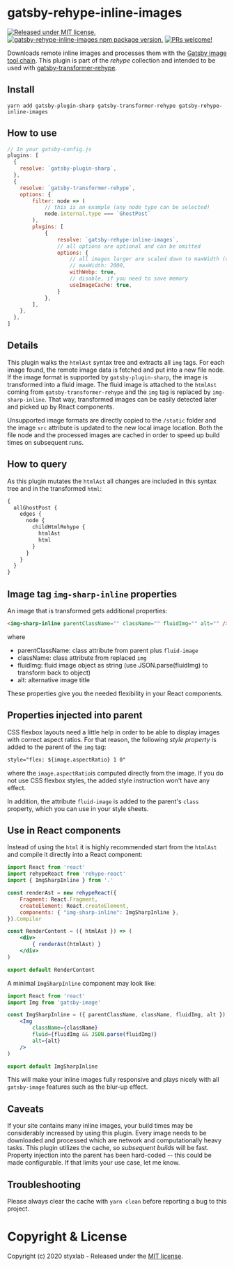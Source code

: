 # gatsby-rehype-inline-images
[![Released under MIT license.](https://badgen.net/github/license/micromatch/micromatch)](https://github.com/styxlab/gatsby-theme-try-ghost/blob/master/LICENSE)
[![gatsby-rehype-inline-images npm package version.](https://badgen.net/npm/v/gatsby-rehype-inline-images)](https://www.npmjs.org/package/gatsby-rehype-inline-images)
[![PRs welcome!](https://img.shields.io/badge/PRs-welcome-brightgreen.svg)]()

Downloads remote inline images and processes them with the [Gatsby image tool chain](https://www.gatsbyjs.org/docs/working-with-images/). This plugin is part of the *rehype* collection and intended to be used with [gatsby-transformer-rehype](https://github.com/styxlab/gatsby-theme-try-ghost/tree/master/packages/gatsby-transformer-rehype). 

## Install

`yarn add gatsby-plugin-sharp gatsby-transformer-rehype gatsby-rehype-inline-images`

## How to use

```javascript
// In your gatsby-config.js
plugins: [
  {
    resolve: `gatsby-plugin-sharp`,
  },
  {
    resolve: `gatsby-transformer-rehype`,
    options: {
        filter: node => (
            // this is an example (any node type can be selected)
            node.internal.type === `GhostPost`
        ),
        plugins: [
            {
                resolve: `gatsby-rehype-inline-images`,
                // all options are optional and can be omitted
                options: {
                    // all images larger are scaled down to maxWidth (default: maxWidth = imageWidth)
                    // maxWidth: 2000,
                    withWebp: true,
                    // disable, if you need to save memory
                    useImageCache: true,
                }
            },
        ],
    },
  },
]
```

## Details

This plugin walks the `htmlAst` syntax tree and extracts all `img` tags. For each image found, the remote image data is fetched and put into a new file node. If the image format is supported by `gatsby-plugin-sharp`, the image is transformed into a fluid image. The fluid image is attached to the `htmlAst` coming from `gatsby-transformer-rehype` and the `img` tag is replaced by `img-sharp-inline`. That way, transformed images can be easily detected later and picked up by React components.

Unsupported image formats are directly copied to the `/static` folder and the image `src` attribute is updated to the new local image location. Both the file node and the processed images are cached in order to speed up build times on subsequent runs.

## How to query

As this plugin mutates the `htmlAst` all changes are included in this syntax tree and in the transformed `html`:

```graphql
{
  allGhostPost {
    edges {
      node {
        childHtmlRehype {
          htmlAst
          html
        }
      }
    }
  }
}
```

## Image tag `img-sharp-inline` properties

An image that is transformed gets additional properties:

```html
<img-sharp-inline parentClassName="" className="" fluidImg="" alt="" />
```

where

- parentClassName: class attribute from parent plus `fluid-image`
- className: class attribute from replaced `img`
- fluidImg: fluid image object as string (use JSON.parse(fluidImg) to transform back to object)
- alt: alternative image title

These properties give you the needed flexibility in your React components.

## Properties injected into parent

CSS flexbox layouts need a little help in order to be able to display images with correct aspect ratios. For that reason, the following *style property* is added to the parent of the `img` tag:

```html
style="flex: ${image.aspectRatio} 1 0"
```

where the `image.aspectRatio`is computed directly from the image. If you do not use CSS flexbox styles, the added style instruction won't have any effect.

In addition, the attribute `fluid-image` is added to the parent's `class` property, which you can use in your style sheets.


## Use in React components

Instead of using the `html` it is highly recommended start from the `htmlAst` and compile it directly into a React component:

```jsx
import React from 'react'
import rehypeReact from 'rehype-react'
import { ImgSharpInline } from '.'

const renderAst = new rehypeReact({
    Fragment: React.Fragment,
    createElement: React.createElement,
    components: { "img-sharp-inline": ImgSharpInline },
}).Compiler

const RenderContent = ({ htmlAst }) => (
    <div>
        { renderAst(htmlAst) }
    </div>
)

export default RenderContent
```

A minimal `ImgSharpInline` component may look like:

```jsx
import React from 'react'
import Img from 'gatsby-image'

const ImgSharpInline = ({ parentClassName, className, fluidImg, alt }) => (
    <Img
        className={className}
        fluid={fluidImg && JSON.parse(fluidImg)}
        alt={alt}
    />
)

export default ImgSharpInline

```

This will make your inline images fully responsive and plays nicely with all `gatsby-image` features such as the blur-up effect.

## Caveats

If your site contains many inline images, your build times may be considerably increased by using this plugin. Every image needs to be downloaded and processed which are network and computationally heavy tasks. This plugin utilizes the cache, so *subsequent builds* will be fast. Property injection into the parent has been hard-coded -- this could be made configurable. If that limits your use case, let me know.

## Troubleshooting

Please always clear the cache with `yarn clean` before reporting a bug to this project.

# Copyright & License

Copyright (c) 2020 styxlab - Released under the [MIT license](LICENSE).
